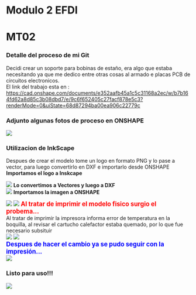 # Modulo 2 EFDI

# MT02
### Detalle del proceso de mi Git
Decidi crear un soporte para bobinas de estaño, era algo que estaba necesitando ya que me dedico entre otras cosas al armado e placas PCB de circuitos electronicos.<br>
El link del trabajo esta en : 
https://cad.onshape.com/documents/e352aafb45a1c5c31168a2ec/w/b7b164fd62a8d85c3b08dbd7/e/9c6f652405c27facf878e5c3?renderMode=0&uiState=68d87294ba00ea906c22779c

### Adjunto algunas fotos de proceso en ONSHAPE

![](../images/MT02/movev_dxf.png)

### Utilizacion de InkScape
Despues de crear el modelo tome un logo en formato PNG y lo pase a vector, para luego convertirlo en DXF e importarlo desde ONSHAPE
<br>
**Importamos el logo a Inskcape**

![](../images/MT02/move_Inkscape_png.png)
**Lo convertimos a Vectores y luego a DXF**
<br>
![](../images/MT02/move_Inkscape_traza.png)
**Importamos la imagen a ONSHAPE**
<br>

![](../images/MT02/movev_bajo_relieve.png)
![](../images/MT02/soporte_rollo_estano.png)
<span style="color: red; font-weight: bold; font-size: larger;">Al tratar de imprimir el modelo fisico surgio el probema...</span><br>
Al tratar de imprimir la impresora informa error de temperatura en la boquilla, al revisar el cartucho calefactor estaba quemado, por lo que fue necesario subsituir <br>
![](../images/MT02/IMG_3.jpg)
![](../images/MT02/IMG_2.jpg)
<br>
<span style="color: blue; font-weight: bold; font-size: larger;">Despues de hacer el cambio ya se pudo seguir con la impresión...</span><br>
![](../images/MT02/IMG_4.jpg)

### Listo para uso!!!
![](../images/MT02/IMG_5.jpg)
